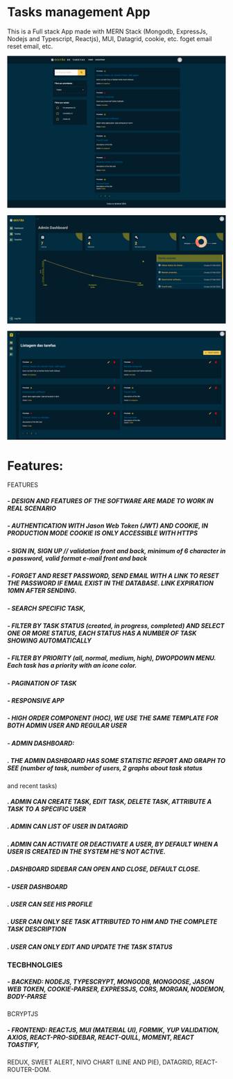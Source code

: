 # Tasks management App
This is a Full stack App made with MERN Stack (Mongodb, ExpressJs, Nodejs and Typescript, Reactjs), MUI, Datagrid, cookie, etc. foget email reset email, etc.


![My Image](frontend/src/images/homepage.png)

![My Image](frontend/src/images/dashboard.png)


![My Image](frontend/src/images/tasks.png)



# Features:
   FEATURES
   
   #####  - DESIGN AND FEATURES  OF THE SOFTWARE ARE MADE TO WORK IN REAL SCENARIO
   #####  - AUTHENTICATION WITH Jason Web Token (JWT) AND COOKIE, IN PRODUCTION MODE COOKIE IS ONLY ACCESSIBLE WITH HTTPS
   #####  - SIGN IN, SIGN UP // validation front and back, minimum of 6 character in a password, valid format e-mail front and back
   #####  - FORGET AND RESET PASSWORD, SEND EMAIL WITH A LINK TO RESET THE PASSWORD IF EMAIL EXIST IN THE DATABASE.   LINK EXPIRATION 10MN AFTER SENDING.
  
  #####   - SEARCH SPECIFIC TASK,
  #####   - FILTER BY TASK STATUS (created, in progress, completed) AND SELECT ONE OR MORE STATUS, EACH STATUS HAS A NUMBER OF TASK SHOWING  AUTOMATICALLY
  #####   - FILTER BY PRIORITY (all, normal, medium, high), DWOPDOWN MENU. Each task has a priority with an icone color.
  #####   - PAGINATION OF TASK
  #####   - RESPONSIVE APP
 #####    - HIGH ORDER COMPONENT (HOC), WE USE THE SAME TEMPLATE FOR BOTH ADMIN USER AND REGULAR USER
 #####    - ADMIN DASHBOARD:
 #####       . THE ADMIN DASHBOARD HAS SOME STATISTIC REPORT AND GRAPH TO SEE (number of task, number of users, 2 graphs about task status 
   and recent tasks)
 #####       . ADMIN CAN CREATE TASK, EDIT TASK, DELETE TASK, ATTRIBUTE A TASK TO A SPECIFIC USER
 #####       . ADMIN CAN LIST OF USER IN DATAGRID
 #####       . ADMIN CAN ACTIVATE OR DEACTIVATE A USER, BY DEFAULT WHEN A USER IS CREATED IN THE SYSTEM HE'S NOT ACTIVE.
 #####       . DASHBOARD SIDEBAR  CAN OPEN AND CLOSE, DEFAULT CLOSE.
 #####       - USER DASHBOARD
 #####       . USER CAN SEE HIS PROFILE
 #####       . USER CAN ONLY SEE TASK ATTRIBUTED TO HIM AND THE COMPLETE TASK DESCRIPTION
 #####       . USER CAN ONLY EDIT AND UPDATE THE TASK STATUS
    
    
    
  ###  TECBHNOLGIES
  #####     - BACKEND: NODEJS, TYPESCRYPT, MONGODB, MONGOOSE, JASON WEB TOKEN, COOKIE-PARSER, EXPRESSJS, CORS, MORGAN, NODEMON, BODY-PARSE
 BCRYPTJS
  #####     - FRONTEND: REACTJS, MUI (MATERIAL UI), FORMIK, YUP VALIDATION, AXIOS, REACT-PRO-SIDEBAR, REACT-QUILL, MOMENT, REACT TOASTIFY, 
   REDUX, SWEET ALERT, NIVO CHART (LINE AND PIE), DATAGRID, REACT-ROUTER-DOM.
    



